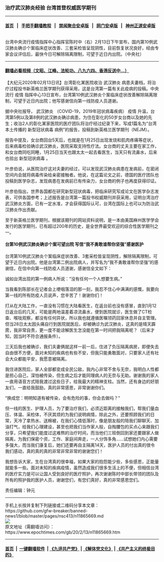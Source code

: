### 治疗武汉肺炎经验 台湾首登权威医学期刊
------------------------

#### [首页](https://github.com/gfw-breaker/banned-news1/blob/master/README.md) &nbsp;&nbsp;|&nbsp;&nbsp; [手把手翻墙教程](https://github.com/gfw-breaker/guides/wiki) &nbsp;&nbsp;|&nbsp;&nbsp; [禁闻聚合安卓版](https://github.com/gfw-breaker/bn-android) &nbsp;&nbsp;|&nbsp;&nbsp; [网门安卓版](https://github.com/oGate2/oGate) &nbsp;&nbsp;|&nbsp;&nbsp; [神州正道安卓版](https://github.com/SzzdOgate/update) 



<div><img alt="" class="aligncenter wp-post-image" src="https://i.epochtimes.com/assets/uploads/2020/02/2002130452082378-600x400.jpg"/>
<div class="red16 caption">
 <p>
  台湾中央流行疫情指挥中心指挥官陈时中（右）2月13日下午宣布，国内第10例武汉肺炎确诊个案临床症状改善、三套采检皆呈现阴性，目前恢复状况良好，经由专家会议评估后，最快今日可解除隔离限制，可望于近日内出院。（中央社）
 </p>
</div>
</div><hr/>

#### [翻墙必看视频（文昭、江峰、法轮功、八九六四、香港反送中...）](http://167.172.214.107/home.html)

<div><p>
 【大纪元2020年02月13日讯】台湾彰化某医院收治
 <ok href="https://www.epochtimes.com/gb/tag/%E6%AD%A6%E6%B1%89%E8%82%BA%E7%82%8E.html">
  武汉肺炎
 </ok>
 病患夫妻档，将治疗过程投书新英格兰医学期刊获得采用，这是台湾第一篇有关此疫病的投稿。中央流行
 <ok href="https://www.epochtimes.com/gb/tag/%E7%96%AB%E6%83%85.html">
  疫情
 </ok>
 指挥中心13日宣布，台湾第10例武汉肺炎个案临床症状改善解除隔离限制，可望于近日内出院；他写感谢信向第一线防疫人员道谢。
</p>
<p>
 据中央社报导，
 <ok href="https://www.epochtimes.com/gb/tag/%E6%AD%A6%E6%B1%89%E8%82%BA%E7%82%8E.html">
  武汉肺炎
 </ok>
 （COVID-19，2019年冠状病毒疾病）
 <ok href="https://www.epochtimes.com/gb/tag/%E7%96%AB%E6%83%85.html">
  疫情
 </ok>
 升温，台湾第5例以及第8例的武汉肺炎确诊病患，为住在彰化的50岁女台商以及她的先生；收治2人的彰化某家医院的医疗团队将治疗经过纪录下来，写成1篇名为“台湾本土传播的
 <ok href="https://www.epochtimes.com/gb/tag/%E6%96%B0%E5%9E%8B%E5%86%A0%E7%8A%B6%E7%97%85%E6%AF%92.html">
  新型冠状病毒
 </ok>
 病例”的报告，投稿到新英格兰医学期刊（NEJM）。
</p>
<p>
 报告中提及，女台商回台5天后，也就是在1月25日出现发烧和肌肉疼痛等症状，后来病毒检验确诊武汉肺炎，医院采取支持性疗法。女台商的丈夫主要在家工作，和女台商同吃同睡，1月25日当天也跟太太一起去看医生，当天只有流鼻水，后来也验出
 <ok href="https://www.epochtimes.com/gb/tag/%E6%96%B0%E5%9E%8B%E5%86%A0%E7%8A%B6%E7%97%85%E6%AF%92.html">
  新型冠状病毒
 </ok>
 。
</p>
<p>
 叶彦伯说，从医院治疗这对夫妻的经过，可以发现武汉肺炎病患在发病前，在密闭空间内会就将病毒传染给亲密接触者。他说，在这篇论文之前，德国的医疗团队也投稿到医学杂志，发现病患在发病前已有传染力，女台商的例子也再度获得印证。
</p>
<p>
 叶彦伯指出，世界各国都在研究新型冠状病毒，把临床研究写成论文在医学杂志发表，可供各国参考；上述报告是台湾第一篇投书权威期刊并获采用，证明台湾治疗武汉肺炎方面，已有一定水准，才会获得国际认可，台湾在国际上也可以为防治武汉肺炎作出贡献。
</p>
<p>
 至于新英格兰医学期刊，根据该期刊的网站资料说明，是一本由美国麻州医学学会发行的医学期刊，已有超过200年的历史，是全世界最受欢迎的综合性医学期刊之一。
</p>
<p>
 <center>
 </center>
</p>
<h4>
 台第10例武汉肺炎确诊个案可望出院 写信“我不勇敢谁帮你坚强”感谢医护
</h4>
<p>
 台湾第10例武汉肺炎个案临床症状改善、3套采检皆呈现阴性，解除隔离限制，可望于近日内出院。他是台湾第二例出院病人，并写名为“我不勇敢谁帮你坚强”的感谢信，在信中向第一线防疫人员道谢，感谢信全文如下：
</p>
<p>
 诚如台湾出现的第一例病人所说：“没有任何一个人想要生病。”
</p>
<p>
 当我看到陈部长在记者会上哽咽落泪的那一刻，我忍不住心中满满的感慨，我要向第一线的所有防疫人员说声，您辛苦了！谢谢你们！
</p>
<p>
 打从在大陆工作，一直没有习惯在大陆看医生，在返台前也没有感冒，直到1月12日返台后的几天，可能是两地温差着凉流鼻水，便到医院就诊，医生做了CT检查、喉咙观察，都没有任何异状，所以我也就遵循医嘱领药回家休息并自主管理。但当28日太太因头痛自行到医院就医后，却被确诊为武汉肺炎，这真的是晴天霹雳，我非常自责，更一度不能谅解医生怎没能在第一时间把我隔离呢？（后来才知，因当时不符合通报条件）。
</p>
<p>
 三天后我也被确诊，我们夫妻俩就这样一前一后，住进了负压隔离病房，即便失去自由很不方便，面对未知的疾病也有些不安，但我只能勇敢面对，只要家人还有社会大众都能平安，我愿意被隔离。
</p>
<p>
 我住进医院后，家人全部都变成全民公敌，我内心非常不舍与无奈，我明白人性都是担心自己，深怕被传染，但生病之后才能同理病人的无奈与无助。谢谢我的家人一直用语音方式陪我渡过这些日子，给我最大的精神支柱。当然，还有身边的好朋友们，一直给我鼓励，真的非常感恩，非常谢谢你们。
</p>
<p>
 “换成您：明明知道有被传染，会有危险的事，你会去做吗？”
</p>
<p>
 但一线的医生、护理人员，为了要治疗我们，必须近距离的接触我们，帮我们量血压、体温、采检体，不厌其烦的为我们说明病情，除此之外，还要照顾我们的日常，天冷了拿热水、送棉被，在我们心情低落时，像是朋友般的陪我们聊聊天、加油打气，给我们心理建设，甚至也把我们当作家人般，自掏腰包的买点心来跟我们分享，只希望我们能度过这难熬的治疗时间，而当他们三班倒回到家还要跟家人做隔离，为我们保密个资，工作、家庭间奔走，一人分饰多角……试想她们内心需要多强大，而当我们康复后，她们还要再自主隔离14天，医护人员的付出真的很令我们感动，真的真的真的非常非常非常的谢谢您们！
</p>
<p>
 我想告诉大家，生在台湾真的很幸福，如果大家的抱怨能少些，多些感恩，正能量就能多一些。面对未知的疾病疫情，虽然造成我们很多生活上的不便，但相信台湾的医疗实力是可以让国人受到良好的医疗照护，再次谢谢陈时中部长带领的团队及所有的照护我的医护人员，谢谢您们，有您们真好，真的非常感恩您们。
</p>
<p>
 责任编辑：钟元
</p>
</div>
<hr/>
手机上长按并复制下列链接或二维码分享本文章：<br/>
https://github.com/gfw-breaker/banned-news1/blob/master/pages/nsc413/n11865669.md <br/>
<a href='https://github.com/gfw-breaker/banned-news1/blob/master/pages/nsc413/n11865669.md'><img src='https://github.com/gfw-breaker/banned-news1/blob/master/pages/nsc413/n11865669.md.png'/></a> <br/>
原文地址（需翻墙访问）：https://www.epochtimes.com/gb/20/2/13/n11865669.htm


------------------------
#### [首页](https://github.com/gfw-breaker/banned-news1/blob/master/README.md) &nbsp;|&nbsp; [一键翻墙软件](https://github.com/gfw-breaker/nogfw/blob/master/README.md) &nbsp;| [《九评共产党》](https://github.com/gfw-breaker/9ping.md/blob/master/README.md#九评之一评共产党是什么) | [《解体党文化》](https://github.com/gfw-breaker/jtdwh.md/blob/master/README.md) | [《共产主义的终极目的》](https://github.com/gfw-breaker/gczydzjmd.md/blob/master/README.md)


<img src='http://gfw-breaker.win/banned-news/pages/nsc413/n11865669.md' width='0px' height='0px'/>